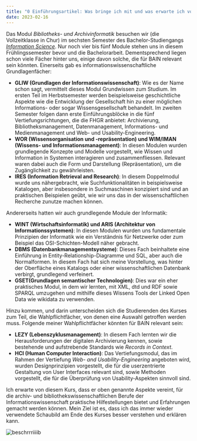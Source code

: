 ```yaml
---
title: "0 Einführungsartikel: Was bringe ich mit und was erwarte ich vom Kurs"
date: 2023-02-16
---
```

Das Modul _Bibliotheks- und Archivinformatik_ besuchen wir (die Vollzeitklasse in Chur) im sechsten Semester des Bachelor-Studiengangs [_Information Science_](https://www.fhgr.ch/studium/bachelorangebot/wirtschaft-und-dienstleistung/information-science/). Nur noch vier bis fünf Module stehen uns in diesem Frühlingssemester bevor und die Bachelorarbeit. Dementsprechend liegen schon viele Fächer hinter uns, einige davon solche, die für BAIN relevant sein könnten. Einerseits gab es informationswissenschaftliche Grundlagenfächer:

-   **GLIW (Grundlagen der Informationswissenschaft)**: Wie es der Name schon sagt, vermittelt dieses Modul Grundwissen zum Studium. Im ersten Teil im Herbstsemester werden beispielsweise geschichtliche Aspekte wie die Entwicklung der Gesellschaft hin zu einer möglichen Informations- oder sogar Wissensgesellschaft behandelt. Im zweiten Semester folgen dann erste Einführungsblöcke in die fünf Vertiefungsrichtungen, die die FHGR anbietet: Archivierung, Bibliotheksmanagement, Datenmanagement, Informations- und Medienmanagement und Web- und Usability-Engineering.
-   **WOR (Wissensorganisation und -repräsentation) und WIM/IMAN (Wissens- und Informationsmanagement)**: In diesen Modulen wurden grundlegende Konzepte und Modelle vorgestellt, wie Wissen und Information in Systemen interagieren und zusammenfliessen. Relevant waren dabei auch die Form und Darstellung (Repräsentation), um die Zugänglichkeit zu gewährleisten.
-   **IRES (Information Retrieval and Research)**: In diesem Doppelmodul wurde uns nähergebracht, wie Suchfunktionalitäten in beispielsweise Katalogen, aber insbesondere in Suchmaschinen konzipiert sind und an praktischen Beispielen geübt, wie wir uns das in der wissenschaftlichen Recherche zunutze machen können.

Andererseits hatten wir auch grundlegende Module der Informatik:

-   **WINT (Wirtschaftsinformatik) und ARIS (Architektur von Informationssystemen)**: In diesen Modulen wurden uns fundamentale Prinzipien der Informatik wie ein Verständnis für Netzwerke oder zum Beispiel das OSI-Schichten-Modell näher gebracht.
-   **DBMS (Datenbankmanagementsysteme)**: Dieses Fach beinhaltete eine Einführung in Entity-Relationship-Diagramme und SQL, aber auch die Normalformen. In diesem Fach hat sich meine Vorstellung, was hinter der Oberfläche eines Katalogs oder einer wissenschaftlichen Datenbank verbirgt, grundlegend verfeinert.
-   **GSET(Grundlagen semantischer Technologien)**: Dies war ein eher praktisches Modul, in dem wir lernten, mit XML, dtd und RDF sowie SPARQL umzugehen und mithilfe dieses Wissens Tools der Linked Open Data wie wikidata zu verwenden.

Hinzu kommen, und darin unterscheiden sich die Studierenden des Kurses zum Teil, die Wahlpflichtfächer, von denen eine Auswahl getroffen werden muss. Folgende meiner Wahlpflichtfächer könnten für BAIN relevant sein:

-   **LEZY (Lebenszyklusmanagement)**: In diesem Fach lernten wir die Herausforderungen der digitalen Archivierung kennen, sowie bestehende und aufstrebende Standards wie _Records in Context_.
-   **HCI (Human Computer Interaction)**: Das Vertiefungsmodul, das im Rahmen der Vertiefung _Web- and Usability-Engineering_ angeboten wird, wurden Designprinzipien vorgestellt, die für die userzentrierte Gestaltung von User Interfaces relevant sind, sowie Methoden vorgestellt, die für die Überprüfung von Usability-Aspekten sinnvoll sind.

Ich erwarte von diesem Kurs, dass er oben genannte Aspekte vereint, für die archiv- und bibliothekswissenschaftlichen Berufe der Informationswissenschaft praktische Hilfestellungen bietet und Erfahrungen gemacht werden können. Mein Ziel ist es, dass ich das immer wieder verwendete Schaubild am Ende des Kurses besser verstehen und erklären kann.

![beschrrriiiib](https://isabelvonah.github.io/bain_lerntagebuch/images/0_1.png)

